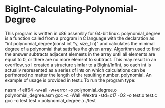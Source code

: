 # BigInt-Calculating-Polynomial-Degree

This program is written in x86 assembly for 64-bit linux.
polynomial_degree is a function called from a program in C language 
with the declaration as "int polynomial_degree(const int *y, size_t n)"
and calculates the minimal degree of a polynomial that satisfies the 
given array. Algorithm used to find the answer subtracts adjacent
elements in the array until all elements are equal to 0, or there are
no more element to subtract. This may result in an overflow, so
I created a structure similar to a BigInt/InfInt, so each int
is actually represented as a series of ints on which calculations
can be perfmored no matter the length of the resulting number.
polynomial. An example of usage is provided in test.c
To run the program type:

nasm -f elf64 -w+all -w+error -o polynomial_degree.o polynomial_degree.asm
gcc -c -Wall -Wextra -std=c17 -O2 -o test.o test.c
gcc -o test test.o polynomial_degree.o
./test
